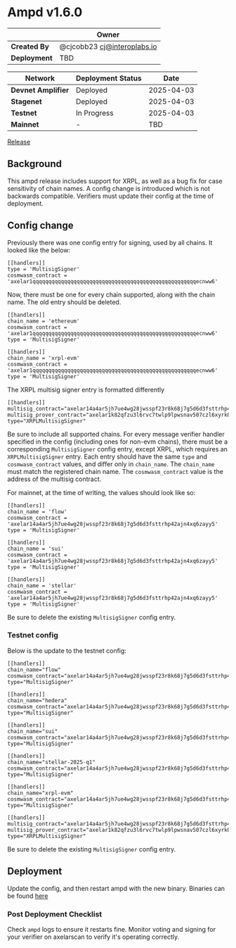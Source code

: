 
# Ampd v1.6.0

|  | **Owner** |
|-----------|------------|
| **Created By** | @cjcobb23 <cj@interoplabs.io> |
| **Deployment** | TBD

| **Network** | **Deployment Status** | **Date** |
|-------------|----------------------|----------|
| **Devnet Amplifier** | Deployed | 2025-04-03 |
| **Stagenet** | Deployed | 2025-04-03 |
| **Testnet** | In Progress | 2025-04-03 |
| **Mainnet** | - | TBD |


[Release](https://github.com/axelarnetwork/axelar-amplifier/releases/tag/ampd-v1.6.0)

## Background
This ampd release includes support for XRPL, as well as a bug fix for case sensitivity of chain names.
A config change is introduced which is not backwards compatible. Verifiers must update their config
at the time of deployment.

## Config change
Previously there was one config entry for signing, used by all chains. It looked like the below:

```
[[handlers]]
type = 'MultisigSigner'
cosmwasm_contract = 'axelar1qqqqqqqqqqqqqqqqqqqqqqqqqqqqqqqqqqqqqqqqqqqqqqqqqqqqecnww6'
```

Now, there must be one for every chain supported, along with the chain name. The old entry should be deleted.
```
[[handlers]]
chain_name = 'ethereum'
cosmwasm_contract = 'axelar1qqqqqqqqqqqqqqqqqqqqqqqqqqqqqqqqqqqqqqqqqqqqqqqqqqqqecnww6'
type = 'MultisigSigner'

[[handlers]]
chain_name = 'xrpl-evm'
cosmwasm_contract = 'axelar1qqqqqqqqqqqqqqqqqqqqqqqqqqqqqqqqqqqqqqqqqqqqqqqqqqqqecnww6'
type = 'MultisigSigner'
```

The XRPL multisig signer entry is formatted differently
```
[[handlers]]
multisig_contract="axelar14a4ar5jh7ue4wg28jwsspf23r8k68j7g5d6d3fsttrhp42ajn4xq6zayy5"
multisig_prover_contract="axelar1k82qfzu3l6rvc7twlp9lpwsnav507czl6xyrk0xv287t4439ymvsl6n470"
type="XRPLMultisigSigner"
```

Be sure to include all supported chains. For every message verifier handler specified in the config (including ones for non-evm chains), there must be a corresponding `MultisigSigner` config entry, except XRPL, which requires an `XRPLMultisigSigner` entry.
Each entry should have the same `type` and `cosmwasm_contract` values, and differ only in `chain_name`. The `chain_name` must match the registered chain name. The `cosmwasm_contract` value is the address of the multisig contract.

For mainnet, at the time of writing, the values should look like so:
```
[[handlers]]
chain_name = 'flow'
cosmwasm_contract = 'axelar14a4ar5jh7ue4wg28jwsspf23r8k68j7g5d6d3fsttrhp42ajn4xq6zayy5'
type = 'MultisigSigner'

[[handlers]]
chain_name = 'sui'
cosmwasm_contract = 'axelar14a4ar5jh7ue4wg28jwsspf23r8k68j7g5d6d3fsttrhp42ajn4xq6zayy5'
type = 'MultisigSigner'

[[handlers]]
chain_name = 'stellar'
cosmwasm_contract = 'axelar14a4ar5jh7ue4wg28jwsspf23r8k68j7g5d6d3fsttrhp42ajn4xq6zayy5'
type = 'MultisigSigner'
```

Be sure to delete the existing `MultisigSigner` config entry.

### Testnet config

Below is the update to the testnet config:
```
[[handlers]]
chain_name="flow"
cosmwasm_contract="axelar14a4ar5jh7ue4wg28jwsspf23r8k68j7g5d6d3fsttrhp42ajn4xq6zayy5"
type="MultisigSigner"

[[handlers]]
chain_name="hedera"
cosmwasm_contract="axelar14a4ar5jh7ue4wg28jwsspf23r8k68j7g5d6d3fsttrhp42ajn4xq6zayy5"
type="MultisigSigner"

[[handlers]]
chain_name="sui"
cosmwasm_contract="axelar14a4ar5jh7ue4wg28jwsspf23r8k68j7g5d6d3fsttrhp42ajn4xq6zayy5"
type="MultisigSigner"

[[handlers]]
chain_name="stellar-2025-q1"
cosmwasm_contract="axelar14a4ar5jh7ue4wg28jwsspf23r8k68j7g5d6d3fsttrhp42ajn4xq6zayy5"
type="MultisigSigner"

[[handlers]]
chain_name="xrpl-evm"
cosmwasm_contract="axelar14a4ar5jh7ue4wg28jwsspf23r8k68j7g5d6d3fsttrhp42ajn4xq6zayy5"
type="MultisigSigner"

[[handlers]]
multisig_contract="axelar14a4ar5jh7ue4wg28jwsspf23r8k68j7g5d6d3fsttrhp42ajn4xq6zayy5"
multisig_prover_contract="axelar1k82qfzu3l6rvc7twlp9lpwsnav507czl6xyrk0xv287t4439ymvsl6n470"
type="XRPLMultisigSigner"

```

Be sure to delete the existing `MultisigSigner` config entry.

## Deployment
Update the config, and then restart ampd with the new binary. Binaries can be found [here](https://github.com/axelarnetwork/axelar-amplifier/releases/tag/ampd-v1.6.0)

### Post Deployment Checklist
Check `ampd` logs to ensure it restarts fine. Monitor voting and signing for your verifier on axelarscan to verify it's operating correctly.


